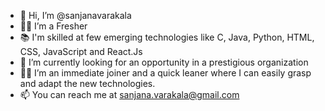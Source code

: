 - 👋 Hi, I’m @sanjanavarakala
- 👩‍🎓 I’m a Fresher
- 📚 I'm skilled at few emerging technologies like C, Java, Python, HTML, CSS, JavaScript and React.Js
- 👤 I’m currently looking for an opportunity in a prestigious organization
- 👩‍💼 I’m an immediate joiner and a quick leaner where I can easily grasp and adapt the new technologies. 
- 📫 You can reach me at sanjana.varakala@gmail.com

<!---
sanjanavarakala/sanjanavarakala is a ✨ special ✨ repository because its `README.md` (this file) appears on your GitHub profile.
You can click the Preview link to take a look at your changes.
--->
